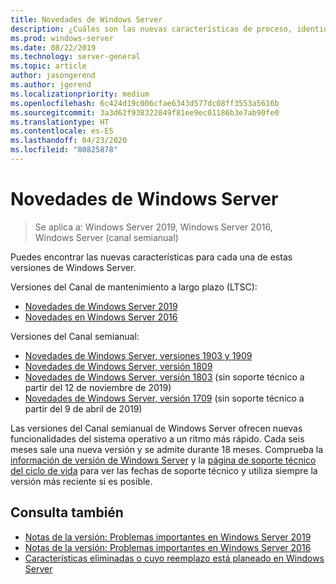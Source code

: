 ```yaml
---
title: Novedades de Windows Server
description: ¿Cuáles son las nuevas características de proceso, identidad, administración, automatización, redes, seguridad y almacenamiento?
ms.prod: windows-server
ms.date: 08/22/2019
ms.technology: server-general
ms.topic: article
author: jasongerend
ms.author: jgerend
ms.localizationpriority: medium
ms.openlocfilehash: 6c424d19c006cfae6343d577dc08ff3553a5616b
ms.sourcegitcommit: 3a3d62f938322849f81ee9ec01186b3e7ab90fe0
ms.translationtype: HT
ms.contentlocale: es-ES
ms.lasthandoff: 04/23/2020
ms.locfileid: "80825878"
---
```

# <a name="whats-new-in-windows-server"></a>Novedades de Windows Server

> Se aplica a: Windows Server 2019, Windows Server 2016, Windows Server (canal semianual)

Puedes encontrar las nuevas características para cada una de estas versiones de Windows Server.  

Versiones del Canal de mantenimiento a largo plazo (LTSC):

- [Novedades de Windows Server 2019](../get-started-19/whats-new-19.md)
- [Novedades en Windows Server 2016](whats-new-in-windows-server-2016.md)

Versiones del Canal semianual:

- [Novedades de Windows Server, versiones 1903 y 1909](../get-started-19/whats-new-in-windows-server-1903-1909.md)
- [Novedades de Windows Server, versión 1809](whats-new-in-windows-server-1809.md)
- [Novedades de Windows Server, versión 1803](whats-new-in-windows-server-1803.md) (sin soporte técnico a partir del 12 de noviembre de 2019)
- [Novedades de Windows Server, versión 1709](whats-new-in-windows-server-1709.md) (sin soporte técnico a partir del 9 de abril de 2019)

Las versiones del Canal semianual de Windows Server ofrecen nuevas funcionalidades del sistema operativo a un ritmo más rápido. Cada seis meses sale una nueva versión y se admite durante 18 meses. Comprueba la [información de versión de Windows Server](windows-server-release-info.md) y la [página de soporte técnico del ciclo de vida](https://support.microsoft.com/lifecycle) para ver las fechas de soporte técnico y utiliza siempre la versión más reciente si es posible.

## <a name="see-also"></a>Consulta también

- [Notas de la versión: Problemas importantes en Windows Server 2019](../get-started-19/rel-notes-19.md)
- [Notas de la versión: Problemas importantes en Windows Server 2016](Windows-Server-2016-GA-Release-Notes.md)
- [Características eliminadas o cuyo reemplazo está planeado en Windows Server](../get-started-19/removed-features.md)